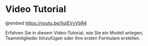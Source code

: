 # Video Tutorial

@embed https://youtu.be/ltqiEVyVbR4

Erfahren Sie in diesem Video-Tutorial, wie Sie ein Modell anlegen, Teammitglieder hinzufügen oder Ihre ersten Formulare erstellen.
